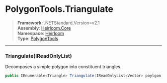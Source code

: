# PolygonTools.Triangulate

> **Framework**: .NETStandard,Version=v2.1  
> **Assembly**: [Heirloom.Core][0]  
> **Namespace**: [Heirloom][0]  
> **Type**: [PolygonTools][1]

--------------------------------------------------------------------------------

### Triangulate(IReadOnlyList<Vector>)

Decomposes a simple polygon into constituent triangles.

```cs
public IEnumerable<Triangle> Triangulate(IReadOnlyList<Vector> poylgon)
```

[0]: ../Heirloom.Core.md
[1]: Heirloom.PolygonTools.md
